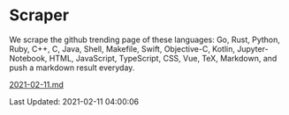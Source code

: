 # Scraper

We scrape the github trending page of these languages: Go, Rust, Python, Ruby, C++, C, Java, Shell, Makefile, Swift, Objective-C, Kotlin, Jupyter-Notebook, HTML, JavaScript, TypeScript, CSS, Vue, TeX, Markdown, and push a markdown result everyday.

[2021-02-11.md](https://github.com/yangwenmai/github-trending-backup/blob/master/2021-02-11.md)

Last Updated: 2021-02-11 04:00:06